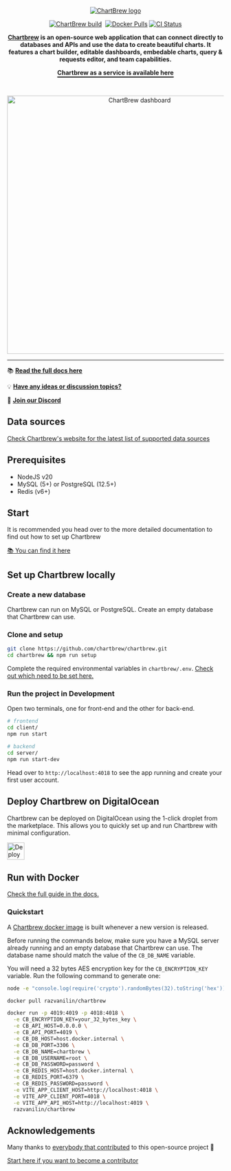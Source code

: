 <p align="center">
  <a href="https://chartbrew.com">
    <img src="https://chartbrew-static.b-cdn.net/banners/banner_dark_mode.svg" alt="ChartBrew logo" />
  </a>
</a>

<br />

<p align="center">
  <a href="https://circleci.com/gh/chartbrew/chartbrew" target="_blank"><img src="https://circleci.com/gh/chartbrew/chartbrew.svg?style=svg" alt="ChartBrew build" /></a>
  <a href="https://discord.gg/KwGEbFk" target="_blank"><img src="https://img.shields.io/discord/656557151048957995?label=Discord" alt="" /></a>
  <a href="https://hub.docker.com/r/razvanilin/chartbrew" target="_blank"><img alt="Docker Pulls" src="https://img.shields.io/docker/pulls/razvanilin/chartbrew"></a>
  <a href="https://github.com/chartbrew/chartbrew/actions/workflows/ci.yml" target="_blank"><img alt="CI Status" src="https://github.com/chartbrew/chartbrew/actions/workflows/ci.yml/badge.svg"></a>
</p>

<p align="center">
  <strong>
    <a href="https://chartbrew.com">Chartbrew</a> is an open-source web application that can connect directly to databases and APIs and use the data to create beautiful charts. It features a chart builder, editable dashboards, embedable charts, query & requests editor, and team capabilities.
  </strong>
</p>

<p align="center" style="text-decoration: underline; text-underline-offset: 4px; text-decoration-color: #000; text-decoration-thickness: 2px;">
  <strong><a href="https://chartbrew.com">Chartbrew as a service is available here</a></strong>
</p>

<br />

<p align="center">
  <a href="https://chartbrew.com">
    <img src="https://chartbrew-static.b-cdn.net/banners/chartbrew-dashboard.png" alt="ChartBrew dashboard" width="600"/>
  </a>
</p>

<hr />

📚 [**Read the full docs here**](https://docs.chartbrew.com)

💡 [**Have any ideas or discussion topics?**](https://github.com/chartbrew/chartbrew/discussions)

💬 [**Join our Discord**](https://discord.gg/KwGEbFk)

## Data sources

[Check Chartbrew's website for the latest list of supported data sources](https://chartbrew.com)

## Prerequisites

* NodeJS v20
* MySQL (5+) or PostgreSQL (12.5+)
* Redis (v6+)

## Start

It is recommended you head over to the more detailed documentation to find out how to set up Chartbrew

[📚 You can find it here](https://docs.chartbrew.com/quickstart)

## Set up Chartbrew locally

### Create a new database

Chartbrew can run on MySQL or PostgreSQL. Create an empty database that Chartbrew can use.

### Clone and setup

```sh
git clone https://github.com/chartbrew/chartbrew.git
cd chartbrew && npm run setup
```

Complete the required environmental variables in `chartbrew/.env`. [Check out which need to be set here.](https://docs.chartbrew.com/quickstart#environmental-variables)

### Run the project in Development

Open two terminals, one for front-end and the other for back-end.

```sh
# frontend
cd client/
npm run start

# backend
cd server/
npm run start-dev
```

Head over to `http://localhost:4018` to see the app running and create your first user account.

## Deploy Chartbrew on DigitalOcean

Chartbrew can be deployed on DigitalOcean using the 1-click droplet from the marketplace. This allows you to quickly set up and run Chartbrew with minimal configuration.

<!-- DigitalOcean Deploy Button -->
<p>
  <a href="https://marketplace.digitalocean.com/apps/chartbrew?refcode=ad35bbba717a&action=deploy" target="_blank" rel="noopener noreferrer">
    <img src="https://chartbrew-static.b-cdn.net/logos/do-btn-blue.png" alt="Deploy to DigitalOcean" style="height: 40px;" />
  </a>
</p>

## Run with Docker

[Check the full guide in the docs.](https://docs.chartbrew.com/deployment/run-on-docker)

### Quickstart

A [Chartbrew docker image](https://hub.docker.com/r/razvanilin/chartbrew) is built whenever a new version is released.

Before running the commands below, make sure you have a MySQL server already running and an empty database that Chartbrew can use. The database name should match the value of the `CB_DB_NAME` variable.

You will need a 32 bytes AES encryption key for the `CB_ENCRYPTION_KEY` variable. Run the following command to generate one:

```sh
node -e "console.log(require('crypto').randomBytes(32).toString('hex'))"
```

```sh
docker pull razvanilin/chartbrew

docker run -p 4019:4019 -p 4018:4018 \
  -e CB_ENCRYPTION_KEY=your_32_bytes_key \
  -e CB_API_HOST=0.0.0.0 \
  -e CB_API_PORT=4019 \
  -e CB_DB_HOST=host.docker.internal \
  -e CB_DB_PORT=3306 \
  -e CB_DB_NAME=chartbrew \
  -e CB_DB_USERNAME=root \
  -e CB_DB_PASSWORD=password \
  -e CB_REDIS_HOST=host.docker.internal \
  -e CB_REDIS_PORT=6379 \
  -e CB_REDIS_PASSWORD=password \
  -e VITE_APP_CLIENT_HOST=http://localhost:4018 \
  -e VITE_APP_CLIENT_PORT=4018 \
  -e VITE_APP_API_HOST=http://localhost:4019 \
  razvanilin/chartbrew
```

## Acknowledgements

Many thanks to [everybody that contributed](https://github.com/chartbrew/chartbrew/graphs/contributors) to this open-source project 🙏

[Start here if you want to become a contributor](https://github.com/chartbrew/chartbrew/blob/master/CONTRIBUTING.md)
